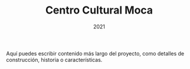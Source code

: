 ﻿---
title: Centro Cultural Moca
description: Espacio comunitario que celebra la cultura local
date: 2021
type: Cultural
location: Moca, RD
meters: 800m²
tags: ["Centro Cultural", "Arquitectura"]
img:
  cover: "../../../PortfolioArquitectoAstro/Projects/project-img-3.webp"
  secondary: ""
  others: []  
---

Aquí puedes escribir contenido más largo del proyecto, como detalles de construcción, historia o características.